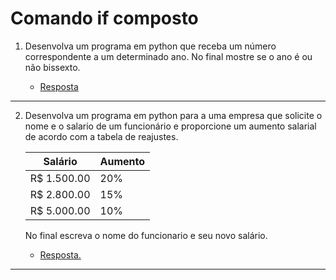 # Comando if composto

1. Desenvolva um programa em python que receba um número correspondente a um determinado ano. No final mostre se o ano é ou não bissexto.

    * [Resposta](exercicio_1.py)

---

2. Desenvolva um programa em python para a uma empresa que solicite o nome e o salario de um funcionário e proporcione um aumento salarial de acordo com a tabela de reajustes.

    |   Salário   | Aumento |
    |-------------|---------|
    |R$ 1.500.00  |   20%   | 
    |R$ 2.800.00  |   15%   |
    |R$ 5.000.00  |   10%   |

    No final escreva o nome do funcionario e seu novo salário.

    * [Resposta.](exercicio_2.py)

---
